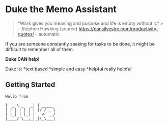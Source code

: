 # Duke the Memo Assistant
> “Work gives you meaning and purpose and life is empty without it.” > – Stephen Hawking (source) https://dansilvestre.com/productivity-quotes/ - automatic

If you are someone constantly seeking for tasks to be done, it might be difficult to remember all of them.

**Duke CAN help!**

Duke is:
*text based
*simple and easy
*~~helpful~~ really helpful 

## Getting Started

   ```
   Hello from
    ____        _        
   |  _ \ _   _| | _____ 
   | | | | | | | |/ / _ \
   | |_| | |_| |   <  __/
   |____/ \__,_|_|\_\___|
   ```
